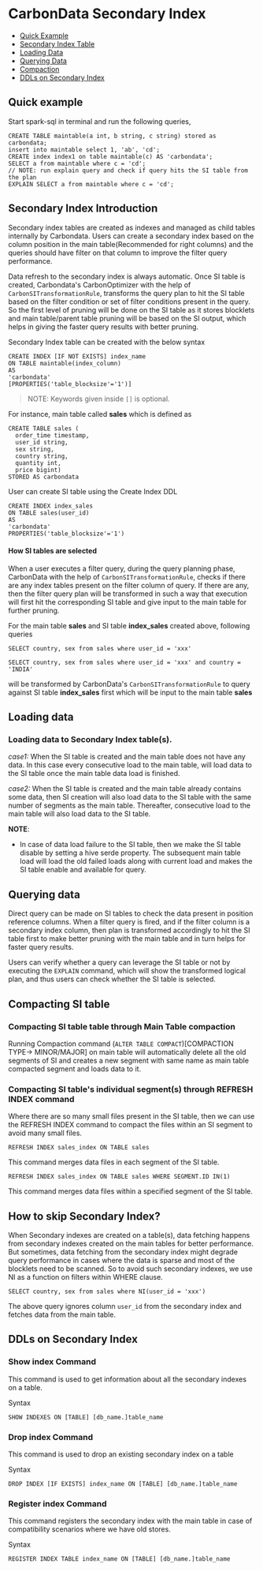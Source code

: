 <!--
    Licensed to the Apache Software Foundation (ASF) under one or more
    contributor license agreements.  See the NOTICE file distributed with
    this work for additional information regarding copyright ownership.
    The ASF licenses this file to you under the Apache License, Version 2.0
    (the "License"); you may not use this file except in compliance with
    the License.  You may obtain a copy of the License at

      http://www.apache.org/licenses/LICENSE-2.0

    Unless required by applicable law or agreed to in writing, software
    distributed under the License is distributed on an "AS IS" BASIS,
    WITHOUT WARRANTIES OR CONDITIONS OF ANY KIND, either express or implied.
    See the License for the specific language governing permissions and
    limitations under the License.
-->

# CarbonData Secondary Index

* [Quick Example](#quick-example)
* [Secondary Index Table](#Secondary-Index-Introduction)
* [Loading Data](#loading-data)
* [Querying Data](#querying-data)
* [Compaction](#compacting-SI-table)
* [DDLs on Secondary Index](#DDLs-on-Secondary-Index)

## Quick example

Start spark-sql in terminal and run the following queries,
```
CREATE TABLE maintable(a int, b string, c string) stored as carbondata;
insert into maintable select 1, 'ab', 'cd';
CREATE index index1 on table maintable(c) AS 'carbondata';
SELECT a from maintable where c = 'cd';
// NOTE: run explain query and check if query hits the SI table from the plan
EXPLAIN SELECT a from maintable where c = 'cd';
```

## Secondary Index Introduction
  Secondary index tables are created as indexes and managed as child tables internally by
  Carbondata. Users can create a secondary index based on the column position in the main table(Recommended
  for right columns) and the queries should have filter on that column to improve the filter query
  performance.
  
  Data refresh to the secondary index is always automatic. Once SI table is created, Carbondata's 
  CarbonOptimizer with the help of `CarbonSITransformationRule`, transforms the query plan to hit the
  SI table based on the filter condition or set of filter conditions present in the query.
  So the first level of pruning will be done on the SI table as it stores blocklets and main table/parent
  table pruning will be based on the SI output, which helps in giving the faster query results with
  better pruning.

  Secondary Index table can be created with the below syntax

   ```
   CREATE INDEX [IF NOT EXISTS] index_name
   ON TABLE maintable(index_column)
   AS
   'carbondata'
   [PROPERTIES('table_blocksize'='1')]
   ```
> NOTE: Keywords given inside `[]` is optional.

  For instance, main table called **sales** which is defined as

  ```
  CREATE TABLE sales (
    order_time timestamp,
    user_id string,
    sex string,
    country string,
    quantity int,
    price bigint)
  STORED AS carbondata
  ```

  User can create SI table using the Create Index DDL

  ```
  CREATE INDEX index_sales
  ON TABLE sales(user_id)
  AS
  'carbondata'
  PROPERTIES('table_blocksize'='1')
  ```
 
 
#### How SI tables are selected

When a user executes a filter query, during the query planning phase, CarbonData with the help of
`CarbonSITransformationRule`, checks if there are any index tables present on the filter column of
query. If there are any, then the filter query plan will be transformed in such a way that execution will
first hit the corresponding SI table and give input to the main table for further pruning.


For the main table **sales** and SI table  **index_sales** created above, following queries
```
SELECT country, sex from sales where user_id = 'xxx'

SELECT country, sex from sales where user_id = 'xxx' and country = 'INDIA'
```

will be transformed by CarbonData's `CarbonSITransformationRule` to query against SI table
**index_sales** first which will be input to the main table **sales**


## Loading data

### Loading data to Secondary Index table(s).

*case1:* When the SI table is created and the main table does not have any data. In this case every
consecutive load to the main table, will load data to the SI table once the main table data load is finished.

*case2:* When the SI table is created and the main table already contains some data, then SI creation will
also load data to the SI table with the same number of segments as the main table. Thereafter, consecutive load to
the main table will also load data to the SI table.

 **NOTE**:
 * In case of data load failure to the SI table, then we make the SI table disable by setting a hive serde
 property. The subsequent main table load will load the old failed loads along with current load and
 makes the SI table enable and available for query.

## Querying data
Direct query can be made on SI tables to check the data present in position reference columns.
When a filter query is fired, and if the filter column is a secondary index column, then plan is
transformed accordingly to hit the SI table first to make better pruning with the main table and in turn
helps for faster query results.

Users can verify whether a query can leverage the SI table or not by executing the `EXPLAIN`
command, which will show the transformed logical plan, and thus users can check whether the SI table
is selected.


## Compacting SI table

### Compacting SI table table through Main Table compaction
Running Compaction command (`ALTER TABLE COMPACT`)[COMPACTION TYPE-> MINOR/MAJOR] on main table will
automatically delete all the old segments of SI and creates a new segment with same name as main
table compacted segment and loads data to it.

### Compacting SI table's individual segment(s) through REFRESH INDEX command
Where there are so many small files present in the SI table, then we can use the REFRESH INDEX command to
compact the files within an SI segment to avoid many small files.

  ```
  REFRESH INDEX sales_index ON TABLE sales
  ```
This command merges data files in each segment of the SI table.

  ```
  REFRESH INDEX sales_index ON TABLE sales WHERE SEGMENT.ID IN(1)
  ```
This command merges data files within a specified segment of the SI table.

## How to skip Secondary Index?
When Secondary indexes are created on a table(s), data fetching happens from secondary
indexes created on the main tables for better performance. But sometimes, data fetching from the
secondary index might degrade query performance in cases where the data is sparse and most of the
blocklets need to be scanned. So to avoid such secondary indexes, we use NI as a function on filters
within WHERE clause.

  ```
  SELECT country, sex from sales where NI(user_id = 'xxx')
  ```
The above query ignores column `user_id` from the secondary index and fetches data from the main table.

## DDLs on Secondary Index

### Show index Command
This command is used to get information about all the secondary indexes on a table.

Syntax
  ```
  SHOW INDEXES ON [TABLE] [db_name.]table_name
  ```

### Drop index Command
This command is used to drop an existing secondary index on a table

Syntax
  ```
  DROP INDEX [IF EXISTS] index_name ON [TABLE] [db_name.]table_name
  ```

### Register index Command
This command registers the secondary index with the main table in case of compatibility scenarios 
where we have old stores.

Syntax
  ```
  REGISTER INDEX TABLE index_name ON [TABLE] [db_name.]table_name
  ```